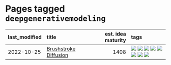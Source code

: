 # Pages tagged `deepgenerativemodeling`

|last_modified|title|est. idea maturity|tags
|:---|:---|---:|:---|
|2022-10-25|[Brushstroke Diffusion](../brushstroke-diffusion.md)|1408|[![](https://img.shields.io/badge/tag-artisticstyletransfer-dad82b)](../tags/artisticstyletransfer.md) [![](https://img.shields.io/badge/tag-creativity-35d420)](../tags/creativity.md) [![](https://img.shields.io/badge/tag-deepgenerativemodeling-32d44f)](../tags/deepgenerativemodeling.md) [![](https://img.shields.io/badge/tag-experimental-4bcfd8)](../tags/experimental.md) [![](https://img.shields.io/badge/tag-imageprocessing-fe4dc)](../tags/imageprocessing.md) [![](https://img.shields.io/badge/tag-modeltraining-d5ffe)](../tags/modeltraining.md) [![](https://img.shields.io/badge/tag-painting-a68128)](../tags/painting.md) [![](https://img.shields.io/badge/tag-wip-4d35f9)](../tags/wip.md)|